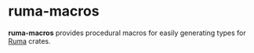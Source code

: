 # ruma-macros

**ruma-macros** provides procedural macros for easily generating types for [Ruma] crates.

[Ruma]: https://github.com/ruma/ruma/
